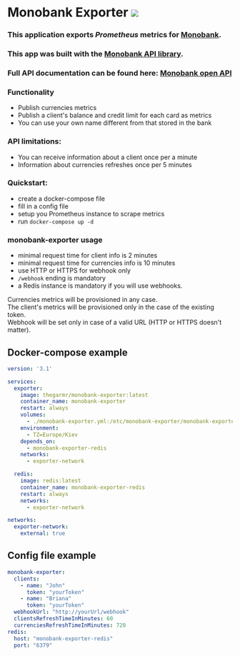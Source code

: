 # Monobank Exporter [<img src="https://img.shields.io/badge/Docker%20Hub-images-blue.svg?logo=Docker">](https://hub.docker.com/r/thegarmr/monobank-exporter)
### This application exports _Prometheus_ metrics for [Monobank](https://www.monobank.ua).
###  This app was built with the [Monobank API library](https://github.com/maisak/monobank-api).
### Full API documentation can be found here: [Monobank open API](https://api.monobank.ua/docs/)

### Functionality
  * Publish currencies metrics
  * Publish a client's balance and credit limit for each card as metrics
  * You can use your own name different from that stored in the bank

### API limitations:
  * You can receive information about a client once per a minute
  * Information about currencies refreshes once per 5 minutes

### Quickstart:
  * create a docker-compose file
  * fill in a config file
  * setup you Prometheus instance to scrape metrics
  * run `docker-compose up -d`

### monobank-exporter usage
  * minimal request time for client info is 2 minutes
  * minimal request time for currencies info is 10 minutes
  * use HTTP or HTTPS for webhook only
  * `/webhook` ending is mandatory
  * a Redis instance is mandatory if you will use webhooks.

Currencies metrics will be provisioned in any case.<br>
The client's metrics will be provisioned only in the case of the existing token.<br>
Webhook will be set only in case of a valid URL (HTTP or HTTPS doesn't matter).<br>

## Docker-compose example
```yaml
version: '3.1'

services:
  exporter:
    image: thegarmr/monobank-exporter:latest
    container_name: monobank-exporter
    restart: always
    volumes:
      - ./monobank-exporter.yml:/etc/monobank-exporter/monobank-exporter.yml
    environment:
      - TZ=Europe/Kiev
    depends_on:
      - monobank-exporter-redis
    networks:
      - exporter-network

  redis:
    image: redis:latest
    container_name: monobank-exporter-redis
    restart: always
    networks:
      - exporter-network

networks:
  exporter-network:
    external: true
```

## Config file example
```yaml
monobank-exporter:
  clients:
    - name: "John"
      token: "yourToken"
    - name: "Briana"
      token: "yourToken"
  webhookUrl: "http://yourUrl/webhook"
  clientsRefreshTimeInMinutes: 60
  currenciesRefreshTimeInMinutes: 720
redis:
  host: "monobank-exporter-redis"
  port: "6379"
```
